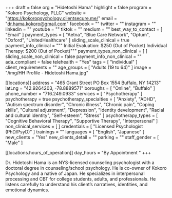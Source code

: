 +++
draft = false
org = "Hidetoshi Hama"
highlight = false
program = "Kokoro Psychology, PLLC"
website = "https://kokoropsychology.clientsecure.me/"
email = "dr.hama.kokoro@gmail.com"
facebook = ""
twitter = ""
instagram = ""
linkedin = ""
youtube = ""
tiktok = ""
medium = ""
best_way_to_contact = [ "Email" ]
payment_types = [
  "Aetna",
  "Blue Care Network",
  "Optum",
  "Oxford",
  "UnitedHealthcare"
]
sliding_scale_clinical = true
payment_info_clinical = """
Initial Evaluation: $250 (Out of Pocket)
Individual Therapy: $200 (Out of Pocket)"""
payment_types_non_clinical = [ ]
sliding_scale_non_clinical = false
payment_info_non_clinical = ""
ada_compliant = false
telehealth = "Yes"
tags = [ "individual" ]
client_requirements = ""
age_groups = [ "Adults (19 to 64)" ]
image = "/img/HH Profile - Hidetoshi Hama.jpg"

[[locations]]
address = "465 Grant Street PO Box 1554 Buffalo, NY 14213"
latLng = "42.9264203, -78.8889571"
boroughs = [ "Online", "Buffalo" ]
phone_number = "716.249.0933"
services = [ "Psychotherapy" ]
psychotherapy = true
psychotherapy_specialties = [
  "Anxiety",
  "ADHD",
  "Autism spectrum disorder",
  "Chronic illness",
  "Chronic pain",
  "Coping skills",
  "Cultural adjustment",
  "Depression",
  "Identity development",
  "Racial and cultural identity",
  "Self-esteem",
  "Stress"
]
psychotherapy_types = [
  "Cognitive Behavioral Therapy",
  "Supportive Therapy",
  "Interpersonal"
]
non_clinical_services = [ ]
credentials = [ "Licensed Psychologist (PhD/PsyD)" ]
trainings = ""
languages = [ "English", "Japanese" ]
new_clients = "Yes"
new_clients_detail = ""
parking = ""
staff_gender = [ "Male" ]

  [[locations.hours_of_operation]]
  day_hours = "By Appointment "
+++

Dr. Hidetoshi Hama is an NYS-licensed counseling psychologist with a doctoral degree in counseling/school psychology. He is co-owner of Kokoro Psychology and a native of Japan. He specializes in interpersonal processing and CBT for college students, adults, and professionals. He listens carefully to understand his client’s narratives, identities, and emotional dynamics.
